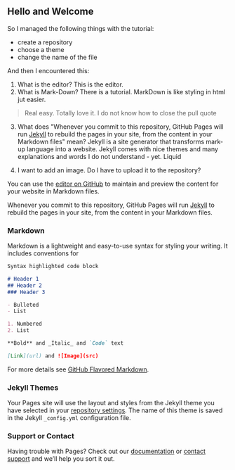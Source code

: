 ## Hello and Welcome
So I managed the following things with the tutorial:
* create a repository
* choose a theme
* change the name of the file

And then I encountered this:
1. What is the editor? This is the editor.
2. What is Mark-Down? There is a tutorial. MarkDown is like styling in html jut easier. 
>Real easy. 
>Totally love it.
I do not know how to close the pull quote
3. What does "Whenever you commit to this repository, GitHub Pages will run [Jekyll](https://jekyllrb.com/) to rebuild the pages in your site, from the content in your Markdown files" mean? Jekyll is a site generator that transforms mark-up language into a website. Jekyll comes with nice themes and many explanations and words I do not understand  - yet. Liquid 

4. I want to add an image. Do I have to upload it to the repository?


You can use the [editor on GitHub](https://github.com/Bubu55/wespeaktech/edit/master/index.md) to maintain and preview the content for your website in Markdown files.

Whenever you commit to this repository, GitHub Pages will run [Jekyll](https://jekyllrb.com/) to rebuild the pages in your site, from the content in your Markdown files.

### Markdown

Markdown is a lightweight and easy-to-use syntax for styling your writing. It includes conventions for

```markdown
Syntax highlighted code block

# Header 1
## Header 2
### Header 3

- Bulleted
- List

1. Numbered
2. List

**Bold** and _Italic_ and `Code` text

[Link](url) and ![Image](src)
```

For more details see [GitHub Flavored Markdown](https://guides.github.com/features/mastering-markdown/).

### Jekyll Themes

Your Pages site will use the layout and styles from the Jekyll theme you have selected in your [repository settings](https://github.com/Bubu55/wespeaktech/settings). The name of this theme is saved in the Jekyll `_config.yml` configuration file.

### Support or Contact

Having trouble with Pages? Check out our [documentation](https://help.github.com/categories/github-pages-basics/) or [contact support](https://github.com/contact) and we’ll help you sort it out.
